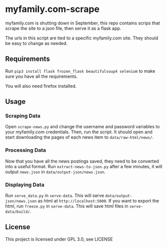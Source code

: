 myfamily.com-scrape
===================

myfamily.com is shutting down in September, this repo contains scrips that scrape the site to a json file, then serve it as a flask app.

The urls in this script are tied to a specific myfamily.com site. They should be easy to change as needed.

## Requirements

Run `pip3 install flask frozen_flask beautifulsoup4 selenium` to make sure you have all the requirements.

You will also need firefox installed.

## Usage

### Scraping Data

Open `scrape-news.py` and change the username and password variables to your myfamily.com credentials. Then, run the script. It should open and start downloading the pages of each news item to `data/raw-html/news/`.

### Processing Data

Now that you have all the news postings saved, they need to be converted into a useful format. Run `extract-news-to-json.py` after a few minutes, it will output `news.json` in 	`data/output-json/news.json`.

### Displaying Data

Run `serve_data.py` in `serve-data`. This will serve `data/output-json/news.json` as html at `http://localhost:5000`. If you want to export the html, run `freeze.py` in `serve-data`. This will save html files in `serve-data/build/`.

## License

This project is licensed under GPL 3.0, see LICENSE